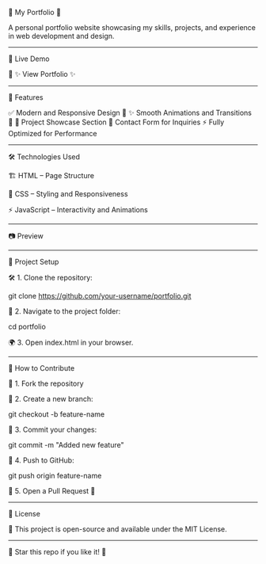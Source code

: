 🌟 My Portfolio 🌟

A personal portfolio website showcasing my skills, projects, and experience in web development and design.


---

🚀 Live Demo

🔗 ✨ View Portfolio ✨


---

📌 Features

✅ Modern and Responsive Design 📱
✨ Smooth Animations and Transitions 🎨
💼 Project Showcase Section
📩 Contact Form for Inquiries
⚡ Fully Optimized for Performance


---

🛠️ Technologies Used

🏗️ HTML – Page Structure

🎨 CSS – Styling and Responsiveness

⚡ JavaScript – Interactivity and Animations



---

📷 Preview




---

📂 Project Setup

🛠️ 1. Clone the repository:

git clone https://github.com/your-username/portfolio.git

📂 2. Navigate to the project folder:

cd portfolio

🌍 3. Open index.html in your browser.


---

🎯 How to Contribute

🍴 1. Fork the repository

🌱 2. Create a new branch:

git checkout -b feature-name

💾 3. Commit your changes:

git commit -m "Added new feature"

🚀 4. Push to GitHub:

git push origin feature-name

🔄 5. Open a Pull Request 📢


---

📜 License

📝 This project is open-source and available under the MIT License.


---

🌟 Star this repo if you like it! 🚀

